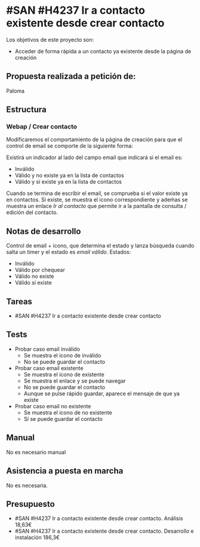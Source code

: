 # #SAN #H4237 Ir a contacto existente desde crear contacto

Los objetivos de este proyecto son:
+ Acceder de forma rápida a un contacto ya existente desde la página de creación

## Propuesta realizada a petición de:
Paloma

## Estructura

### Webap / Crear contacto
Modificaremos el comportamiento de la página de creación para que el control de email se comporte de la siguiente forma:

Existirá un indicador al lado del campo email que indicará si el email es:
+ Inválido
+ Válido y no existe ya en la lista de contactos
+ Válido y sí existe ya en la lista de contactos

Cuando se termina de escribir el email, se comprueba si el valor existe ya en contactos. Si existe, se muestra el icono correspondiente y adeḿas se muestra un enlace _Ir al contacto_ que permite ir a la pantalla de consulta / edición del contacto.


## Notas de desarrollo
Control de email + icono, que determina el estado y lanza búsqueda cuando salta un timer y el estado es _email válido_. Estados:
+ Inválido
+ Válido por chequear
+ Válido no existe
+ Válido sí existe



## Tareas
* #SAN #H4237 Ir a contacto existente desde crear contacto

## Tests

+ Probar caso email inválido
    + Se muestra el icono de inválido
    + No se puede guardar el contacto
+ Probar caso email existente
    + Se muestra el icono de existente
    + Se muestra el enlace y se puede navegar
    + No se puede guardar el contacto
    + Aunque se pulse rápido guardar, aparece el mensaje de que ya existe
+ Probar caso email no existente
    + Se muestra el icono de no existente
    + Sí se puede guardar el contacto

## Manual
No es necesario manual

## Asistencia a puesta en marcha
No es necesaria.

## Presupuesto
* #SAN #H4237 Ir a contacto existente desde crear contacto. Análisis 18,63€
* #SAN #H4237 Ir a contacto existente desde crear contacto. Desarrollo e instalación 186,3€
